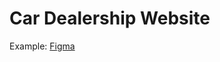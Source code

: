 # Car Dealership Website

Example: [Figma](https://www.figma.com/file/3PHzfG9XapQMVp0cbxbJmX/Car-Dealership-Website?node-id=0-1&t=4z37lFTbt7poKqAE-0)
